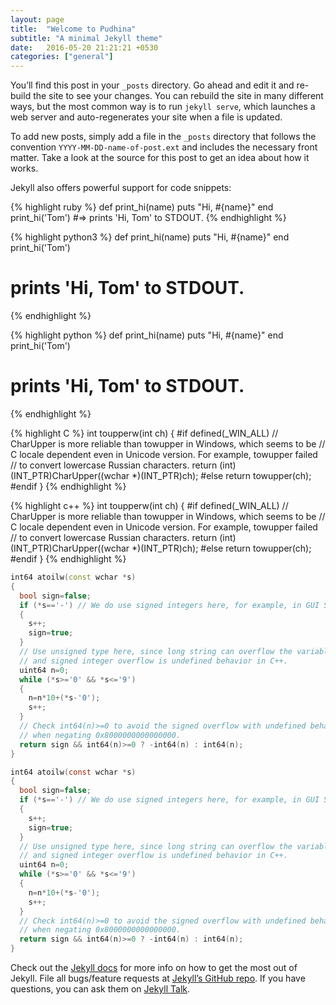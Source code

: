 ```yaml
---
layout: page
title:  "Welcome to Pudhina"
subtitle: "A minimal Jekyll theme"
date:   2016-05-20 21:21:21 +0530
categories: ["general"]
---
```

You’ll find this post in your `_posts` directory. Go ahead and edit it and re-build the site to see your changes. You can rebuild the site in many different ways, but the most common way is to run `jekyll serve`, which launches a web server and auto-regenerates your site when a file is updated.

To add new posts, simply add a file in the `_posts` directory that follows the convention `YYYY-MM-DD-name-of-post.ext` and includes the necessary front matter. Take a look at the source for this post to get an idea about how it works.

Jekyll also offers powerful support for code snippets:

{% highlight ruby %}
def print_hi(name)
  puts "Hi, #{name}"
end
print_hi('Tom')
#=> prints 'Hi, Tom' to STDOUT.
{% endhighlight %}

{% highlight python3 %}
def print_hi(name)
  puts "Hi, #{name}"
end
print_hi('Tom')
# prints 'Hi, Tom' to STDOUT.
{% endhighlight %}

{% highlight python %}
def print_hi(name)
  puts "Hi, #{name}"
end
print_hi('Tom')
# prints 'Hi, Tom' to STDOUT.
{% endhighlight %}

{% highlight C %}
int toupperw(int ch)
{
#if defined(_WIN_ALL)
  // CharUpper is more reliable than towupper in Windows, which seems to be
  // C locale dependent even in Unicode version. For example, towupper failed
  // to convert lowercase Russian characters.
  return (int)(INT_PTR)CharUpper((wchar *)(INT_PTR)ch);
#else
  return towupper(ch);
#endif
}
{% endhighlight %}

{% highlight c++ %}
int toupperw(int ch)
{
#if defined(_WIN_ALL)
  // CharUpper is more reliable than towupper in Windows, which seems to be
  // C locale dependent even in Unicode version. For example, towupper failed
  // to convert lowercase Russian characters.
  return (int)(INT_PTR)CharUpper((wchar *)(INT_PTR)ch);
#else
  return towupper(ch);
#endif
}
{% endhighlight %}

``` c++
int64 atoilw(const wchar *s)
{
  bool sign=false;
  if (*s=='-') // We do use signed integers here, for example, in GUI SFX.
  {
    s++;
    sign=true;
  }
  // Use unsigned type here, since long string can overflow the variable
  // and signed integer overflow is undefined behavior in C++.
  uint64 n=0;
  while (*s>='0' && *s<='9')
  {
    n=n*10+(*s-'0');
    s++;
  }
  // Check int64(n)>=0 to avoid the signed overflow with undefined behavior
  // when negating 0x8000000000000000.
  return sign && int64(n)>=0 ? -int64(n) : int64(n);
}
```

``` c
int64 atoilw(const wchar *s)
{
  bool sign=false;
  if (*s=='-') // We do use signed integers here, for example, in GUI SFX.
  {
    s++;
    sign=true;
  }
  // Use unsigned type here, since long string can overflow the variable
  // and signed integer overflow is undefined behavior in C++.
  uint64 n=0;
  while (*s>='0' && *s<='9')
  {
    n=n*10+(*s-'0');
    s++;
  }
  // Check int64(n)>=0 to avoid the signed overflow with undefined behavior
  // when negating 0x8000000000000000.
  return sign && int64(n)>=0 ? -int64(n) : int64(n);
}
```

Check out the [Jekyll docs][jekyll-docs] for more info on how to get the most out of Jekyll. File all bugs/feature requests at [Jekyll’s GitHub repo][jekyll-gh]. If you have questions, you can ask them on [Jekyll Talk][jekyll-talk].

[jekyll-docs]: http://jekyllrb.com/docs/home
[jekyll-gh]:   https://github.com/jekyll/jekyll
[jekyll-talk]: https://talk.jekyllrb.com/
